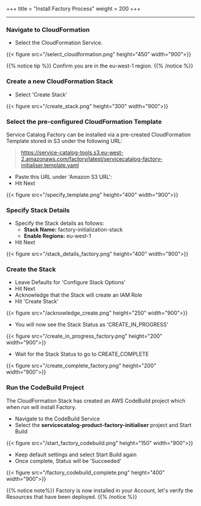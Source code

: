+++
title = "Install Factory Process"
weight = 200
+++

---


### Navigate to CloudFormation

- Select the CloudFormation Service.

{{< figure src="/select_cloudformation.png" height="450" width="900">}}

{{% notice tip %}}
Confirm you are in the eu-west-1 region.
{{% /notice %}}

### Create a new CloudFormation Stack

- Select 'Create Stack'

{{< figure src="/create_stack.png" height="300" width="900">}}

### Select the pre-configured CloudFormation Template
Service Catalog Factory can be installed via a pre-created CloudFormation Template stored in S3 under the following URL:
> https://service-catalog-tools.s3.eu-west-2.amazonaws.com/factory/latest/servicecatalog-factory-initialiser.template.yaml

- Paste this URL under 'Amazon S3 URL': 
- Hit Next

{{< figure src="/specify_template.png" height="400" width="900">}}

### Specify Stack Details

- Specify the Stack details as follows:
    - **Stack Name:** factory-initialization-stack
    - **Enable Regions:** eu-west-1
- Hit Next

{{< figure src="/stack_details_factory.png" height="400" width="900">}}

### Create the Stack

- Leave Defaults for 'Configure Stack Options'
- Hit Next
- Acknowledge that the Stack will create an IAM Role
- Hit 'Create Stack'

{{< figure src="/acknowledge_create.png" height="250" width="900">}}

- You will now see the Stack Status as 'CREATE_IN_PROGRESS'

{{< figure src="/create_in_progress_factory.png" height="200" width="900">}}

- Wait for the Stack Status to go to CREATE_COMPLETE

{{< figure src="/create_complete_factory.png" height="200" width="900">}}

### Run the CodeBuild Project

The CloudFormation Stack has created an AWS CodeBuild project which when run will install Factory.

- Navigate to the CodeBuild Service
- Select the **servicecatalog-product-factory-initialiser** project and Start Build

{{< figure src="/start_factory_codebuild.png" height="150" width="900">}}

- Keep default settings and select Start Build again
- Once complete, Status will be 'Succeeded'


{{< figure src="/factory_codebuild_complete.png" height="400" width="900">}}

{{% notice note%}}
Factory is now installed in your Account, let's verify the Resources that have been deployed.
{{% /notice %}}

